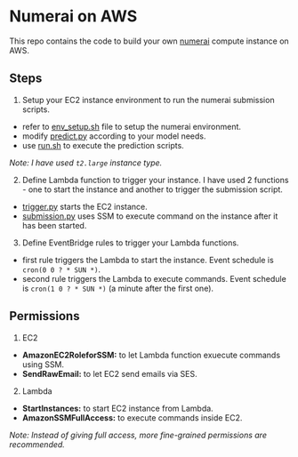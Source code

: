 # Numerai on AWS

This repo contains the code to build your own [numerai](https://numer.ai/tournament) compute instance on AWS.

## Steps
1. Setup your EC2 instance environment to run the numerai submission scripts.
- refer to [env_setup.sh](env_setup.sh) file to setup the numerai environment.
- modify [predict.py](predict.py) according to your model needs.
- use [run.sh](run.sh) to execute the prediction scripts.

*Note: I have used `t2.large` instance type.*

2. Define Lambda function to trigger your instance. I have used 2 functions - one to start the instance and another to trigger the submission script.
- [trigger.py](trigger.py) starts the EC2 instance.
- [submission.py](submission.py) uses SSM to execute command on the instance after it has been started.

3. Define EventBridge rules to trigger your Lambda functions.
- first rule triggers the Lambda to start the instance. Event schedule is `cron(0 0 ? * SUN *)`.
- second rule triggers the Lambda to execute commands. Event schedule is `cron(1 0 ? * SUN *)` (a minute after the first one).

## Permissions
1. EC2
- **AmazonEC2RoleforSSM:** to let Lambda function exuecute commands using SSM.
- **SendRawEmail:** to let EC2 send emails via SES.

2. Lambda
- **StartInstances:** to start EC2 instance from Lambda.
- **AmazonSSMFullAccess:** to execute commands inside EC2.

*Note: Instead of giving full access, more fine-grained permissions are recommended.*
